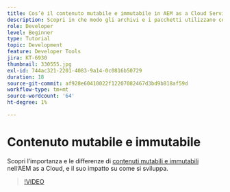 ```yaml
---
title: Cos’è il contenuto mutabile e immutabile in AEM as a Cloud Service?
description: Scopri in che modo gli archivi e i pacchetti utilizzano contenuti sia mutabili che immutabili e perché sono importanti in AEM as a Cloud Service.
role: Developer
level: Beginner
type: Tutorial
topic: Development
feature: Developer Tools
jira: KT-6930
thumbnail: 330555.jpg
exl-id: 744ac321-2201-4083-9a14-0c0816b50729
duration: 18
source-git-commit: af928e60410022f12207082467d3bd9b818af59d
workflow-type: tm+mt
source-wordcount: '64'
ht-degree: 1%

---
```


# Contenuto mutabile e immutabile

Scopri l’importanza e le differenze di [contenuti mutabili e immutabili](https://experienceleague.adobe.com/docs/experience-manager-cloud-service/implementing/developing/aem-project-content-package-structure.html?lang=it) nell’AEM as a Cloud, e il suo impatto su come si sviluppa.

>[!VIDEO](https://video.tv.adobe.com/v/330555?quality=12&learn=on)
